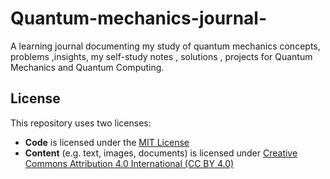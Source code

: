 # Quantum-mechanics-journal-
A learning journal documenting my study of quantum mechanics concepts, problems ,insights, my self-study notes , solutions , projects for Quantum Mechanics and Quantum Computing.

## License

This repository uses two licenses:

- **Code** is licensed under the [MIT License](License/MIT.txt)
- **Content** (e.g. text, images, documents) is licensed under [Creative Commons Attribution 4.0 International (CC BY 4.0)](CC-BY-4.0-LICENSE.txt)


